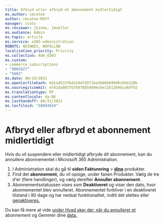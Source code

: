 ```yaml
---
title: Afbryd eller afbryd et abonnement midlertidigt
ms.author: cmcatee
author: cmcatee-MSFT
manager: scotv
ms.reviewer: jkinma, jmueller
ms.audience: Admin
ms.topic: article
ms.service: o365-administration
ROBOTS: NOINDEX, NOFOLLOW
localization_priority: Priority
ms.collection: Adm_O365
ms.custom:
- commerce_subscriptions
- "9002927"
- "5603"
ms.date: 08/10/2021
ms.openlocfilehash: bd1ad533fbde1847d5f1ba3686b699d0c65b228b
ms.sourcegitcommit: e781da003fb7b878854846cbe12b13b9dca8df92
ms.translationtype: MT
ms.contentlocale: da-DK
ms.lasthandoff: 08/31/2021
ms.locfileid: "58843624"
---
```

# <a name="suspend-or-pause-a-subscription"></a>Afbryd eller afbryd et abonnement midlertidigt

Hvis du vil suspendere eller midlertidigt afbryde dit abonnement, kan du annullere abonnementet i Microsoft 365 Administration.

1. I Administration skal du gå til **siden Fakturering**  >  **[dine](https://go.microsoft.com/fwlink/p/?linkid=842054)** produkter.
2. Find det **abonnement,** du vil opsige, under fanen Produkter. Vælg de tre d'er (flere handlinger), og vælg derefter **Annuller abonnement**.
3. Abonnementsstatussen vises som **Deaktiveret** og viser den dato, hvor abonnementet blev annulleret. Abonnementet forbliver i en deaktiveret tilstand i 90 dage og har nedsat funktionalitet, indtil det slettes eller [genaktiveres.](https://docs.microsoft.com/microsoft-365/commerce/subscriptions/reactivate-your-subscription)

Du kan få mere at vide [under Hvad sker der, når du annullerer et](https://docs.microsoft.com/microsoft-365/commerce/subscriptions/cancel-your-subscription#what-happens-when-you-cancel-a-subscription) abonnement og Gemmer dine [data.](https://docs.microsoft.com/microsoft-365/commerce/subscriptions/cancel-your-subscription#save-your-data)
